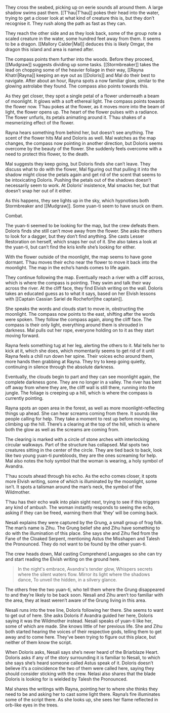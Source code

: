 They cross the seabed, picking up on eerie sounds all around them. A large shadow swims past them. [[T'hau|T’hau]] pokes their head into the water, trying to get a closer look at what kind of creature this is, but they don’t recognise it. They rush along the path as fast as they can.

They reach the other side and as they look back, some of the group note a scaled creature in the water, some hundred feet away from them. It seems to be a dragon. [[Mallory Calder|Mal]] deduces this is likely Omgar, the dragon this island and area is named after. 

The compass points them further into the woods. Before they proceed, [[Mudgraw]] suggests dividing up some tasks. [[Stormbreaker]] takes the lead on chopping some of the heavier foliage in their way, [[Rayna Khatri|Rayna]] keeping an eye out as [[Doloris]] and Mal do their best to navigate. 
After about an hour, Rayna spots a now familiar glow, similar to the glowing astrolabe they found. The compass also points towards this.

As they get closer, they spot a single petal of a flower underneath a beam of moonlight. It glows with a soft ethereal light. The compass points towards the flower now. T’hau pokes at the flower, as it moves more into the beam of light, the flower opens up. The heart of the flower pulses with a radiance. The flower unfurls, its petals animating around it. T’hau shakes of a mesmerizing effect of the flower. 

Rayna hears something from behind her, but doesn’t see anything. 
The scent of the flower hits Mal and Doloris as well. Mal watches as the map changes, the compass now pointing in another direction, but Doloris seems overcome by the beauty of the flower. She suddenly feels overcome with a need to protect this flower, to the death. 

Mal suggests they keep going, but Doloris finds she can’t leave. They discuss what to do with the flower, Mal figuring out that pulling it into the shadow might close the petals again and get rid of the scent that seems to be intoxicating Doloris. Pushing the petals out of the shadows doesn’t necessarily seem to work. At Doloris’ insistence, Mal smacks her, but that doesn’t snap her out of it either.

As this happens, they see lights up in the sky, which hypnotises both Stormbreaker and [[Mudgraw]]. Some yuan-ti seem to have snuck on them.

Combat. 

The yuan-ti seemed to be looking for the map, but the crew defeats them. 
Doloris finds she still can’t move away from the flower. She asks the others to look for a dagger, but they don’t find anything. She casts Lesser Restoration on herself, which snaps her out of it. She also takes a look at the yuan-ti, but can’t find the kris knife she’s looking for either. 

With the flower outside of the moonlight, the map seems to have gone dormant. T’hau moves their echo near the flower to move it back into the moonlight. The map in the echo’s hands comes to life again. 

They continue following the map. Eventually reach a river with a cliff across, which is where the compass is pointing. They swim and talk their way across the river. At the cliff face, they find Elvish writing on the wall. Doloris takes an educated guess as to what it says, based on her Elvish lessons with [[Captain Cassian Sariel de Rochefort|the captain]]. 

She speaks the words and clouds start to move in, obstructing the moonlight. The compass now points to the east, shifting after the words were spoken. 
They follow the compass again, along the cliff face. The compass is their only light, everything around them is shrouded in darkness. Mal pulls out her rope, everyone holding on to it as they start moving forward. 

Rayna feels something tug at her leg, alerting the others to it. Mal tells her to kick at it, which she does, which momentarily seems to get rid of it until Rayna feels a chill run down her spine. Their voices echo around them, more hands then grabbing at Rayna. They try to keep going quietly, continuing in silence through the absolute darkness. 

Eventually, the clouds begin to part and they can see moonlight again, the complete darkness gone. They are no longer in a valley. The river has bent off away from where they are, the cliff wall is still there, running into the jungle. The foliage is creeping up a hill, which is where the compass is currently pointing. 

Rayna spots an open area in the forest, as well as more moonlight-reflecting things up ahead. She can hear screams coming from there. It sounds like people calling for help. 
They take a moment to rest up before moving on, climbing up the hill. There’s a clearing at the top of the hill, which is where both the glow as well as the screams are coming from. 

The clearing is marked with a circle of stone arches with interlocking circular walkways. Part of the structure has collapsed. Mal spots two creatures sitting in the center of the circle. They are tied back to back, look like two young yuan-ti purebloods, they are the ones screaming for help. Mal also notes the holy symbol that the woman is wearing, a holy symbol of Avandra. 

T’hau scouts ahead through his echo. As the echo comes closer, it spots more Elvish writing, some of which is illuminated by the moonlight, some isn’t. It spots a talisman around the man’s neck, the symbol of the Wildmother.

T’hau has their echo walk into plain sight next, trying to see if this triggers any kind of ambush. The woman instantly responds to seeing the echo, asking if they can be freed, warning them that ‘they’ will be coming back.

Nesali explains they were captured by the Grung, a small group of frog folk. The man’s name is Zihu. The Grung belief she and Zihu have something to do with the illumination of this place. She says she and Zihu fled from the Fane of the Cloaked Serpent, mentioning Astus the Misshapen and Talesh the Pronounced. They do not want to be found by the other yuan-ti.  

The crew heads down, Mal casting Comprehend Languages so she can try and start reading the Elvish writing on the ground here. 

>In the night's embrace, Avandra's tender glow,
>Whispers secrets where the silent waters flow.
>Mirror its light where the shadows dance,
>To unveil the hidden, in a silvery glance.

The others free the two yuan-ti, who tell them where the Grung disappeared to and they’re likely to be back soon. Nesali and Zihu aren’t too familiar with the area, they at least weren’t aware of the Grung living in this area. 

Nesali runs into the tree line, Doloris following her there. She seems to want to get out of here. She asks Doloris if Avandra guided her here, Doloris saying it was the Wildmother instead. Nesali speaks of yuan-ti like her, some of which are made. She knows little of her previous life. She and Zihu both started hearing the voices of their respective gods, telling them to get away and to come here. They’ve been trying to figure out this place, but neither of them know the script.

When Doloris asks, Nesali says she’s never heard of the Briarblaze Heart. Doloris asks if any of the story surrounding it is familiar to Nesali, to which she says she’s heard someone called Astus speak of it. Doloris doesn’t believe it’s a coincidence the two of them were called here, saying they should consider sticking with the crew. Nelasi also shares that the blade Doloris is looking for is wielded by Talesh the Pronounced.

Mal shares the writings with Rayna, pointing her to where she thinks they need to be and asking her to cast some light there. Rayna’s fire illuminates some of the script there. As she looks up, she sees her flame reflected in orb-like eyes in the trees. 